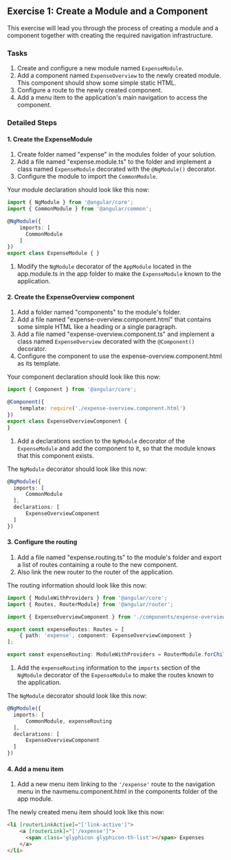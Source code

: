 ## Exercise 1: Create a Module and a Component ##

This exercise will lead you through the process of creating a module and a component together with creating the required navigation infrastructure.

### Tasks ###

1. Create and configure a new module named `ExpenseModule`.
2. Add a component named `ExpenseOverview` to the newly created module. This component should show some simple static HTML.
3. Configure a route to the newly created component.
4. Add a menu item to the application's main navigation to access the component.

### Detailed Steps ###

#### 1. Create the ExpenseModule ####

1. Create folder named "expense" in the modules folder of your solution.
1. Add a file named "expense.module.ts" to the folder and implement a class named `ExpenseModule` decorated with the `@NgModule()` decorator.
1. Configure the module to import the `CommonModule`.

  Your module declaration should look like this now:

  ```typescript
import { NgModule } from '@angular/core';
import { CommonModule } from '@angular/common';

@NgModule({
      imports: [
        CommonModule
      ]
})
export class ExpenseModule { }
  ```

1. Modify the `NgModule` decorator of the `AppModule` located in the app.module.ts in the app folder to make the `ExpenseModule` known to the application.

#### 2. Create the ExpenseOverview component ####

1. Add a folder named "components" to the module's folder.
1. Add a file named "expense-overview.component.html" that contains some simple HTML like a heading or a single paragraph.
1. Add a file named "expense-overview.component.ts" and implement a class named `ExpenseOverview` decorated with the `@Component()` decorator.
1. Configure the component to use the expense-overview.component.html as its template.

  Your component declaration should look like this now:

  ```typescript
import { Component } from '@angular/core';

@Component({
      template: require('./expense-overview.component.html')
})
export class ExpenseOverviewComponent {
}

  ```
1. Add a declarations section to the `NgModule` decorator of the `ExpenseModule` and add the component to it, so that the module knows that this component exists.

  The `NgModule` decorator should look like this now:

  ```typescript
  @NgModule({
    imports: [
        CommonModule
    ],
    declarations: [
        ExpenseOverviewComponent
    ]
  })
  ```

#### 3. Configure the routing ####

1. Add a file named "expense.routing.ts" to the module's folder and export a list of routes containing a route to the new component.
1. Also link the new router to the router of the application.

  The routing information should look like this now:

  ```typescript
import { ModuleWithProviders } from '@angular/core';
import { Routes, RouterModule} from '@angular/router';

import { ExpenseOverviewComponent } from './components/expense-overview.component';

export const expenseRoutes: Routes = [
      { path: 'expense', component: ExpenseOverviewComponent }
];

export const expenseRouting: ModuleWithProviders = RouterModule.forChild(expenseRoutes);
  ```

1. Add the `expenseRouting` information to the `imports` section of the `NgModule` decorator of the `ExpenseModule` to make the routes known to the application.

  The `NgModule` decorator should look like this now:

  ```typescript
  @NgModule({
    imports: [
        CommonModule, expenseRouting
    ],
    declarations: [
        ExpenseOverviewComponent
    ]
  })
  ```

#### 4. Add a menu item ####

1. Add a new menu item linking to the `'/expense'` route to the navigation menu in the navmenu.component.html in the components folder of the app module.

  The newly created menu item should look like this now:

  ```html
<li [routerLinkActive]="['link-active']">
      <a [routerLink]="['/expense']">
        <span class='glyphicon glyphicon-th-list'></span> Expenses
      </a>
</li>
  ```

[1]:Before
[2]:Before/Zuehlke.ExpenseReporting
